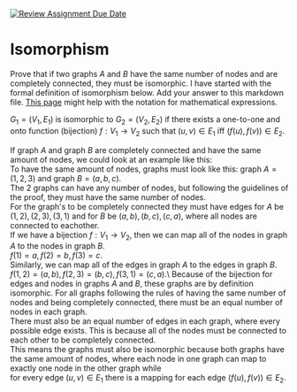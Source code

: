 [![Review Assignment Due Date](https://classroom.github.com/assets/deadline-readme-button-24ddc0f5d75046c5622901739e7c5dd533143b0c8e959d652212380cedb1ea36.svg)](https://classroom.github.com/a/ppBU16qM)
# Isomorphism

Prove that if two graphs $A$ and $B$ have the same number of nodes and are
completely connected, they must be isomorphic. I have started with the formal
definition of isomorphism below. Add your answer to this markdown file. [This
page](https://docs.github.com/en/get-started/writing-on-github/working-with-advanced-formatting/writing-mathematical-expressions)
might help with the notation for mathematical expressions.

$G_1=(V_1 , E_1)$ is isomorphic to $G_2 = (V_2, E_2)$ if there exists a
one-to-one and onto function (bijection) $f: V_1 \rightarrow V_2$ such that $(u,v)
\in E_1$ iff $(f(u),f(v)) \in E_2$.

If graph $A$ and graph $B$ are completely connected and have the same amount of nodes, we could look at an example like this:\
To have the same amount of nodes, graphs must look like this: graph $A = (1, 2, 3)$ and graph $B = (a, b, c)$.\
The 2 graphs can have any number of nodes, but following the guidelines of the proof, they must have the same number of nodes.\
For the graph's to be completely connected they must have edges for $A$ be $(1, 2), (2, 3), (3, 1)$ and for $B$ be $(a, b), (b, c), (c, a)$, where all nodes are connected to eachother.\
If we have a bijection $f: V_1 \rightarrow V_2$, then we can map all of the nodes in graph $A$ to the nodes in graph $B$.\
$f(1) = a, f(2) = b, f(3) = c$.\
Similarly, we can map all of the edges in graph $A$ to the edges in graph $B$.\
$f(1,2) = (a, b), f(2, 3) = (b, c), f(3, 1) = (c, a)$.\ 
Because of the bijection for edges and nodes in graphs $A$ and $B$, these graphs are by definition isomorphic. 
For all graphs following the rules of having the same number of nodes and being completely connected, there must be an equal number of nodes in each graph.\
There must also be an equal number of edges in each graph, where every possible edge exists. This is because all of the nodes must be connected to each other to be completely connected.\
This means the graphs must also be isomorphic because both graphs have the same amount of nodes, where each node in one graph can map to exactly one node in the other graph while\
for every edge $(u,v) \in E_1$ there is a mapping for each edge $(f(u), f(v)) \in E_2$.
